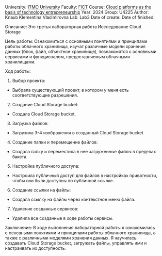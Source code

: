 University: [ITMO University](https://itmo.ru/ru/)
Faculty: [FICT](https://fict.itmo.ru)
Course: [Cloud platforms as the basis of technology entrepreneurship](https://itmo-ict-faculty.github.io/cloud-platforms-as-the-basis-of-technology-entrepreneurship/education/labs/)
Year: 2024
Group: U4225
Author: Knaub Klementina Vladimirovna
Lab: Lab3
Date of create: 
Date of finished: 

Описание:
Это третья лабораторная работа Исследование Cloud Storage

Цель работы:
Ознакомиться с основными понятиями и принципами работы облачного хранилища, изучат различные модели хранения данных (блок, файл, объектное хранилище), познакомятся с основными сервисами и функционалом, предоставляемым облачными хранилищами.

Ход работы:

1. Выбор проекта: 
- Выбрала существующий проект, в котором у меня есть соответствующие разрешения.
2. Создание Cloud Storage bucket:  
- Создала Cloud Storage bucket.
3. Загрузка файлов:  
- Загрузила 3-4 изображения в созданный Cloud Storage bucket.
4. Создание папки и перемещение файлов:  
- Создала папку и переместила в нее загруженные файлы в пределах бакета.
5. Настройка публичного доступа:  
- Настроила публичный доступ для файлов в настройках приватности, чтобы они были доступны по публичной ссылке.
6. Создание ссылки на файлы:  
- Создала ссылку на файлы через контекстное меню файла.
7. Удаление созданных сервисов:  
- Удалила все созданные в ходе работы сервисы.

Заключение: 
В ходе выполнения лабораторной работы я ознакомилась с основными понятиями и принципами работы облачного хранилища, а также с различными моделями хранения данных. Я научилась создавать Cloud Storage bucket, загружать файлы, управлять ими и настраивать их доступность. 
